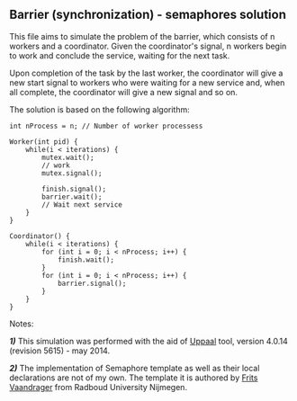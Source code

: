 ## Barrier (synchronization) - semaphores solution
This file aims to simulate the problem of the barrier, which consists of n workers and a coordinator. Given the coordinator's signal, n workers begin to work and conclude the service, waiting for the next task.

Upon completion of the task by the last worker, the coordinator will give a new start signal to workers who were waiting for a new service and, when all complete, the coordinator will give a new signal and so on.

The solution is based on the following algorithm:

    int nProcess = n; // Number of worker processess

    Worker(int pid) {
		while(i < iterations) {
			mutex.wait();
			// work
			mutex.signal();
		
			finish.signal();
			barrier.wait();
			// Wait next service
		}
    }

    Coordinator() {
		while(i < iterations) {
			for (int i = 0; i < nProcess; i++) { 
				finish.wait(); 
			}
			for (int i = 0; i < nProcess; i++) { 
				barrier.signal(); 
			}
		}
    }

Notes:

***1)*** This simulation was performed with the aid of [Uppaal](http://www.uppaal.org/) tool, version 4.0.14 (revision 5615) - may 2014.

***2)*** The implementation of Semaphore template as well as their local declarations are not of my own. The template it is authored by [Frits Vaandrager](http://cs.ru.nl/~fvaan/PC/uppaal/semaphores.html) from Radboud University Nijmegen.
